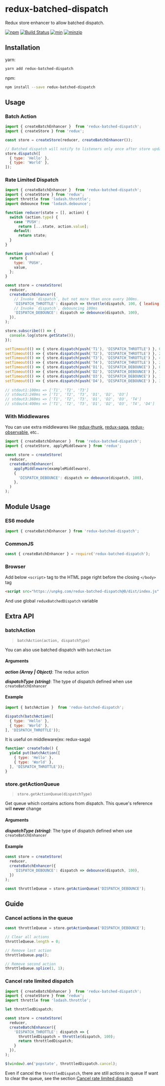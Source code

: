 # redux-batched-dispatch

Redux store enhancer to allow batched dispatch.

[![npm](https://img.shields.io/npm/v/redux-batched-dispatch.svg)](https://www.npmjs.com/package/redux-batched-dispatch)
[![Build Status](https://api.travis-ci.org/jiggum/redux-batched-dispatch.svg?branch=master)](https://travis-ci.org/jiggum/redux-batched-dispatch)
[![min](https://img.shields.io/bundlephobia/min/redux-batched-dispatch.svg)](https://www.npmjs.com/package/redux-batched-dispatch)
[![minzip](https://img.shields.io/bundlephobia/minzip/redux-batched-dispatch.svg)](https://www.npmjs.com/package/redux-batched-dispatch)

## Installation

yarn:
```bash
yarn add redux-batched-dispatch
```

npm:
```bash
npm install --save redux-batched-dispatch
```

## Usage

### Batch Action

```js
import { createBatchEnhancer }  from 'redux-batched-dispatch';
import { createStore } from 'redux';

const store = createStore(reducer, createBatchEnhancer());

// Batched dispatch will notify to listeners only once after store updated
store.dispatch([
  { type: 'Hello' },
  { type: 'World' },
]);
```

### Rate Limited Dispatch

```js
import { createBatchEnhancer }  from 'redux-batched-dispatch';
import { createStore } from 'redux';
import throttle from 'lodash.throttle';
import debounce from 'lodash.debounce';

function reducer(state = [], action) {
  switch (action.type) {
    case 'PUSH':
      return [...state, action.value];
    default:
      return state;
  }
}

function push(value) {
  return {
    type: 'PUSH',
    value,
  };
}

const store = createStore(
  reducer,
  createBatchEnhancer({
    // Invoke `dispatch`, but not more than once every 100ms.
    'DISPATCH_THROTTLE': dispatch => throttle(dispatch, 100, { leading: false }),
    // Invoke `dispatch`, debouncing 100ms
    'DISPATCH_DEBOUNCE': dispatch => debounce(dispatch, 100),
  }),
);

store.subscribe(() => {
  console.log(store.getState());
});

setTimeout(() => { store.dispatch(push('T1'), 'DISPATCH_THROTTLE') }, 0);
setTimeout(() => { store.dispatch(push('T2'), 'DISPATCH_THROTTLE') }, 20);
setTimeout(() => { store.dispatch(push('T3'), 'DISPATCH_THROTTLE') }, 40);
setTimeout(() => { store.dispatch(push('T4'), 'DISPATCH_THROTTLE') }, 260);
setTimeout(() => { store.dispatch(push('D1'), 'DISPATCH_DEBOUNCE') }, 0);
setTimeout(() => { store.dispatch(push('D2'), 'DISPATCH_DEBOUNCE') }, 70);
setTimeout(() => { store.dispatch(push('D3'), 'DISPATCH_DEBOUNCE') }, 140);
setTimeout(() => { store.dispatch(push('D4'), 'DISPATCH_DEBOUNCE') }, 300);
  
// stdout1:100ms => ['T1', 'T2', 'T3']
// stdout2:240ms => ['T1', 'T2', 'T3', 'D1', 'D2', 'D3']
// stdout3:360ms => ['T1', 'T2', 'T3', 'D1', 'D2', 'D3', 'T4']
// stdout4:400ms => ['T1', 'T2', 'T3', 'D1', 'D2', 'D3', 'T4', 'D4']
```

### With Middlewares

You can use extra middlewares like [redux-thunk](https://github.com/reduxjs/redux-thunk), [redux-saga](https://github.com/redux-saga/redux-saga), [redux-observable](https://github.com/redux-observable/redux-observable), etc..

```js
import { createBatchEnhancer }  from 'redux-batched-dispatch';
import { createStore, applyMiddleware } from 'redux';

const store = createStore(
  reducer,
  createBatchEnhancer(
    applyMiddleware(exampleMiddleware),
    {
      'DISPATCH_DEBOUNCE': dispatch => debounce(dispatch, 100),
    },
  )
);
```

## Module Usage

### ES6 module

```js
import { createBatchEnhancer } from 'redux-batched-dispatch';
```

### CommonJS

```js
const { createBatchEnhancer } = require('redux-batched-dispatch');
```

### Browser

Add below `<script>` tag to the HTML page right before the closing `</body>` tag
```html
<script src="https://unpkg.com/redux-batched-dispatch@0/dist/index.js" crossorigin></script>
```
And use global `reduxBatchedDispatch` variable

## Extra API

### batchAction

>`batchAction(action, dispatchType)`

You can also use batched dispatch with `batchAction`

#### Arguments
  
***action (Array | Object)***: The redux action

***dispatchType (string)***: The type of dispatch defined when use `createBatchEnhancer` 

#### Example
```js
import { batchAction }  from 'redux-batched-dispatch';

dispatch(batchAction([
  { type: 'Hello' },
  { type: 'World' },
], 'DISPATCH_THROTTLE'));
```
It is useful on middleware(ex: redux-saga)
```js
function* createTodo() {
  yield put(batchAction([
    { type: 'Hello' },
    { type: 'World' },
  ], 'DISPATCH_THROTTLE'));
}
```

### store.getActionQueue

>`store.getActionQueue(dispatchType)`

Get queue which contains actions from dispatch. This queue's reference will **never** change

#### Arguments

***dispatchType (string)***: The type of dispatch defined when use `createBatchEnhancer`

#### Example

```js
const store = createStore(
  reducer,
  createBatchEnhancer({
    'DISPATCH_DEBOUNCE': dispatch => debounce(dispatch, 100),
  })
);

const throttleQueue = store.getActionQueue('DISPATCH_DEBOUNCE');
```

## Guide

### Cancel actions in the queue

```js
const throttleQueue = store.getActionQueue('DISPATCH_DEBOUNCE');

// Clear all actions
throttleQueue.length = 0;

// Remove last action
throttleQueue.pop();

// Remove second action
throttleQueue.splice(1, 1);
```

### Cancel rate limited dispatch
 
```js
import { createBatchEnhancer }  from 'redux-batched-dispatch';
import { createStore } from 'redux';
import throttle from 'lodash.throttle';

let throttledDispatch;

const store = createStore(
  reducer,
  createBatchEnhancer({
    'DISPATCH_THROTTLE': dispatch => {
      throttledDispatch = throttle(dispatch, 100);
      return throttledDispatch;
    }
  }),
);

$(window).on('popstate', throttledDispatch.cancel);
```

Even if cancel the `throttledDispatch`, there are still actions in queue
If want to clear the queue, see the section [Cancel rate limited dispatch](#cancel-rate-limited-dispatch)
